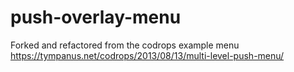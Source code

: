 # push-overlay-menu
Forked and refactored from the codrops example menu https://tympanus.net/codrops/2013/08/13/multi-level-push-menu/
